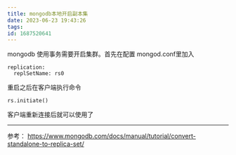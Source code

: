 ```yaml
---
title: mongodb本地开启副本集
date: 2023-06-23 19:43:26
tags:
id: 1687520641
---
```

mongodb 使用事务需要开启集群。首先在配置 mongod.conf里加入
```
replication:
  replSetName: rs0
```

重启之后在客户端执行命令
```
rs.initiate()
```

客户端重新连接后就可以使用了

---------------------------
参考：
https://www.mongodb.com/docs/manual/tutorial/convert-standalone-to-replica-set/